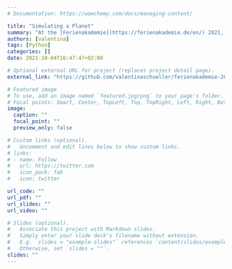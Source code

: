 ```yaml
---
# Documentation: https://wowchemy.com/docs/managing-content/

title: "Simulating a Planet"
summary: "At the [Ferienakademie](https://ferienakademie.de/en/) 2021, we simulated a 2D planet over the span of two weeks. You can have a look at my theoretical contribution in [this repository](https://github.com/valentinaschueller/ferienakademie-2021-presentation)."
authors: [valentina]
tags: [Python]
categories: []
date: 2021-10-04T16:47:47+02:00

# Optional external URL for project (replaces project detail page).
external_link: "https://github.com/valentinaschueller/ferienakademie-2021-presentation"

# Featured image
# To use, add an image named `featured.jpg/png` to your page's folder.
# Focal points: Smart, Center, TopLeft, Top, TopRight, Left, Right, BottomLeft, Bottom, BottomRight.
image:
  caption: ""
  focal_point: ""
  preview_only: false

# Custom links (optional).
#   Uncomment and edit lines below to show custom links.
# links:
# - name: Follow
#   url: https://twitter.com
#   icon_pack: fab
#   icon: twitter

url_code: ""
url_pdf: ""
url_slides: ""
url_video: ""

# Slides (optional).
#   Associate this project with Markdown slides.
#   Simply enter your slide deck's filename without extension.
#   E.g. `slides = "example-slides"` references `content/slides/example-slides.md`.
#   Otherwise, set `slides = ""`.
slides: ""
---
```

